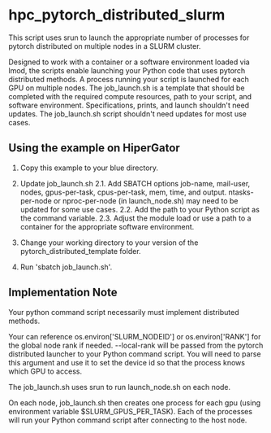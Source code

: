# hpc_pytorch_distributed_slurm

This script uses srun to launch the appropriate number of processes for pytorch distributed on multiple nodes in a SLURM cluster.

Designed to work with a container or a software environment loaded via lmod, the scripts enable launching your Python code that uses pytorch distributed methods. A process running your script is launched for each GPU on multiple nodes. The job_launch.sh is a template that should be completed with the required compute resources, path to your script, and software environment. Specifications, prints, and launch shouldn't need updates. The job_launch.sh script shouldn't need updates for most use cases.

Using the example on HiperGator
-------------------------------

1. Copy this example to your blue directory.

2. Update job_launch.sh
2.1. Add SBATCH options job-name, mail-user, nodes, gpus-per-task, cpus-per-task, mem, time, and output. ntasks-per-node or nproc-per-node (in launch_node.sh) may need to be updated for some use cases.
2.2. Add the path to your Python script as the command variable.
2.3. Adjust the module load or use a path to a container for the appropriate software environment.

3. Change your working directory to your version of the pytorch_distributed_template folder.

4. Run 'sbatch job_launch.sh'.


Implementation Note
-------------------
Your python command script necessarily must implement distributed methods.

Your can reference os.environ['SLURM_NODEID'] or os.environ['RANK'] for the global node rank if needed. --local-rank will be passed from the pytorch distributed launcher to your Python command script. You will need to parse this argument and use it to set the device id so that the process knows which GPU to access.

The job_launch.sh uses srun to run launch_node.sh on each node. 

On each node, job_launch.sh then creates one process for each gpu (using environment variable $SLURM_GPUS_PER_TASK). Each of the processes will run your Python command script after connecting to the host node.
